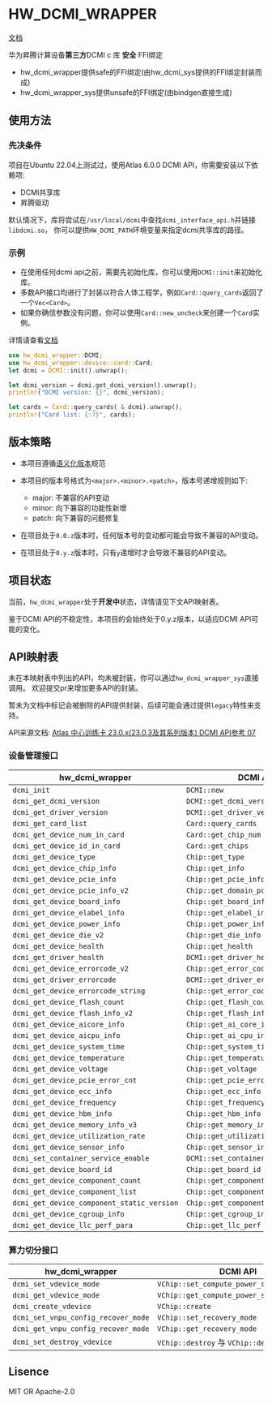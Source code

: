 # HW_DCMI_WRAPPER

[文档](https://docs.rs/hw_dcmi_wrapper)

华为昇腾计算设备**第三方**DCMI c 库 **安全** FFI绑定

- hw_dcmi_wrapper提供safe的FFI绑定(由hw_dcmi_sys提供的FFI绑定封装而成)
- hw_dcmi_wrapper_sys提供unsafe的FFI绑定(由bindgen直接生成)

## 使用方法

### 先决条件

项目在Ubuntu 22.04上测试过，使用Atlas 6.0.0 DCMI API，你需要安装以下依赖项:

- DCMI共享库
- 昇腾驱动

默认情况下，库将尝试在`/usr/local/dcmi`中查找`dcmi_interface_api.h`并链接`libdcmi.so`，
你可以提供`HW_DCMI_PATH`环境变量来指定dcmi共享库的路径。

### 示例

- 在使用任何dcmi api之前，需要先初始化库，你可以使用`DCMI::init`来初始化库。
- 多数API接口均进行了封装以符合人体工程学，例如`Card::query_cards`返回了一个`Vec<Card>`。
- 如果你确信参数没有问题，你可以使用`Card::new_uncheck`来创建一个`Card`实例。

详情请查看[文档](https://docs.rs/hw_dcmi_wrapper)

```rust
use hw_dcmi_wrapper::DCMI;
use hw_dcmi_wrapper::device::card::Card;
let dcmi = DCMI::init().unwrap();

let dcmi_version = dcmi.get_dcmi_version().unwrap();
println!("DCMI version: {}", dcmi_version);

let cards = Card::query_cards( & dcmi).unwrap();
println!("Card list: {:?}", cards);
```

## 版本策略

- 本项目遵循[语义化版本](https://semver.org/lang/zh-CN/)规范
- 本项目的版本号格式为`<major>.<minor>.<patch>`，版本号递增规则如下:
    - major: 不兼容的API变动
    - minor: 向下兼容的功能性新增
    - patch: 向下兼容的问题修复

- 在项目处于`0.0.z`版本时，任何版本号的变动都可能会导致不兼容的API变动。
- 在项目处于`0.y.z`版本时，只有`y`递增时才会导致不兼容的API变动。

## 项目状态

当前，`hw_dcmi_wrapper`处于**开发中**状态，详情请见下文API映射表。

鉴于DCMI API的不稳定性，本项目的会始终处于0.y.z版本，以适应DCMI API可能的变化。

## API映射表

未在本映射表中列出的API，均未被封装，你可以通过`hw_dcmi_wrapper_sys`直接调用。
欢迎提交pr来增加更多API的封装。

暂未为文档中标记会被删除的API提供封装，后续可能会通过提供`legacy`特性来支持。

API来源文档: [Atlas 中心训练卡 23.0.x(23.0.3及其系列版本) DCMI API参考 07](https://support.huawei.com/enterprise/zh/doc/EDOC1100349020/82891499)

### 设备管理接口

| hw_dcmi_wrapper                            | DCMI API                             |
|--------------------------------------------|--------------------------------------|
| `dcmi_init`                                | `DCMI::new`                          |
| `dcmi_get_dcmi_version`                    | `DCMI::get_dcmi_version`             |
| `dcmi_get_driver_version`                  | `DCMI::get_driver_version`           |
| `dcmi_get_card_list`                       | `Card::query_cards`                  |
| `dcmi_get_device_num_in_card`              | `Card::get_chip_num`                 |
| `dcmi_get_device_id_in_card`               | `Card::get_chips`                    |
| `dcmi_get_device_type`                     | `Chip::get_type`                     |
| `dcmi_get_device_chip_info`                | `Chip::get_info`                     |
| `dcmi_get_device_pcie_info`                | `Chip::get_pcie_info`                |
| `dcmi_get_device_pcie_info_v2`             | `Chip::get_domain_pcie_info`         |
| `dcmi_get_device_board_info`               | `Chip::get_board_info`               |
| `dcmi_get_device_elabel_info`              | `Chip::get_elabel_info`              |
| `dcmi_get_device_power_info`               | `Chip::get_power_info`               |
| `dcmi_get_device_die_v2`                   | `Chip::get_die_info`                 |
| `dcmi_get_device_health`                   | `Chip::get_health`                   |
| `dcmi_get_driver_health`                   | `DCMI::get_driver_health`            |
| `dcmi_get_device_errorcode_v2`             | `Chip::get_error_code`               |
| `dcmi_get_driver_errorcode`                | `DCMI::get_driver_error_code`        |
| `dcmi_get_device_errorcode_string`         | `Chip::get_error_code_string`        |
| `dcmi_get_device_flash_count`              | `Chip::get_flash_count`              |
| `dcmi_get_device_flash_info_v2`            | `Chip::get_flash_info`               |
| `dcmi_get_device_aicore_info`              | `Chip::get_ai_core_info`             |
| `dcmi_get_device_aicpu_info`               | `Chip::get_ai_cpu_info`              |
| `dcmi_get_device_system_time`              | `Chip::get_system_time`              |
| `dcmi_get_device_temperature`              | `Chip::get_temperature`              |
| `dcmi_get_device_voltage`                  | `Chip::get_voltage`                  |
| `dcmi_get_device_pcie_error_cnt`           | `Chip::get_pcie_error_cnt`           |
| `dcmi_get_device_ecc_info`                 | `Chip::get_ecc_info`                 |
| `dcmi_get_device_frequency`                | `Chip::get_frequency`                |
| `dcmi_get_device_hbm_info`                 | `Chip::get_hbm_info`                 |
| `dcmi_get_device_memory_info_v3`           | `Chip::get_memory_info`              |
| `dcmi_get_device_utilization_rate`         | `Chip::get_utilization_rate`         |
| `dcmi_get_device_sensor_info`              | `Chip::get_sensor_info`              |
| `dcmi_set_container_service_enable`        | `DCMI::set_container_service_enable` |
| `dcmi_get_device_board_id`                 | `Chip::get_board_id`                 |
| `dcmi_get_device_component_count`          | `Chip::get_component_count`          |
| `dcmi_get_device_component_list`           | `Chip::get_component_list`           |
| `dcmi_get_device_component_static_version` | `Chip::get_component_static_version` |
| `dcmi_get_device_cgroup_info`              | `Chip::get_cgroup_info`              |
| `dcmi_get_device_llc_perf_para`            | `Chip::get_llc_perf`                 |

### 算力切分接口

| hw_dcmi_wrapper                     | DCMI API                                  |
|-------------------------------------|-------------------------------------------|
| `dcmi_set_vdevice_mode`             | `VChip::set_compute_power_splitting_mode` |
| `dcmi_get_vdevice_mode`             | `VChip::get_compute_power_splitting_mode` |
| `dcmi_create_vdevice`               | `VChip::create`                           |
| `dcmi_set_vnpu_config_recover_mode` | `VChip::set_recovery_mode`                |
| `dcmi_get_vnpu_config_recover_mode` | `VChip::get_recovery_mode`                |
| `dcmi_set_destroy_vdevice`          | `VChip::destroy` 与 `VChip::destory_all`   |

## Lisence

MIT OR Apache-2.0
